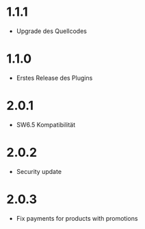 # 1.1.1
- Upgrade des Quellcodes

# 1.1.0
- Erstes Release des Plugins

# 2.0.1
- SW6.5 Kompatibilität

# 2.0.2
- Security update

# 2.0.3
- Fix payments for products with promotions
